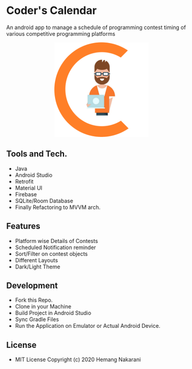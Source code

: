 # Coder's Calendar
An android app to manage a schedule of programming contest timing of various competitive programming platforms

<p align="center">
<img src="app/src/main/res/drawable/applogo.png" width=250>
</p>

## Tools and Tech.
- Java
- Android Studio
- Retrofit
- Material UI
- Firebase
- SQLite/Room Database
- Finally Refactoring to MVVM arch.

## Features
- Platform wise Details of Contests
- Scheduled Notification reminder
- Sort/Filter on contest objects
- Different Layouts
- Dark/Light Theme

## Development
- Fork this Repo.
- Clone in your Machine
- Build Project in Android Studio
- Sync Gradle Files
- Run the Application on Emulator or Actual Android Device.

## License
- MIT License Copyright (c) 2020 Hemang Nakarani
